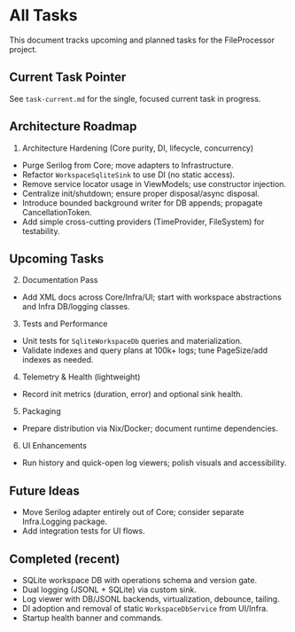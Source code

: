 # All Tasks

This document tracks upcoming and planned tasks for the FileProcessor project.

## Current Task Pointer
See `task-current.md` for the single, focused current task in progress.

## Architecture Roadmap

1) Architecture Hardening (Core purity, DI, lifecycle, concurrency)
- Purge Serilog from Core; move adapters to Infrastructure.
- Refactor `WorkspaceSqliteSink` to use DI (no static access).
- Remove service locator usage in ViewModels; use constructor injection.
- Centralize init/shutdown; ensure proper disposal/async disposal.
- Introduce bounded background writer for DB appends; propagate CancellationToken.
- Add simple cross-cutting providers (TimeProvider, FileSystem) for testability.

## Upcoming Tasks

2) Documentation Pass
- Add XML docs across Core/Infra/UI; start with workspace abstractions and Infra DB/logging classes.

3) Tests and Performance
- Unit tests for `SqliteWorkspaceDb` queries and materialization.
- Validate indexes and query plans at 100k+ logs; tune PageSize/add indexes as needed.

4) Telemetry & Health (lightweight)
- Record init metrics (duration, error) and optional sink health.

5) Packaging
- Prepare distribution via Nix/Docker; document runtime dependencies.

6) UI Enhancements
- Run history and quick-open log viewers; polish visuals and accessibility.

## Future Ideas
- Move Serilog adapter entirely out of Core; consider separate Infra.Logging package.
- Add integration tests for UI flows.

## Completed (recent)
- SQLite workspace DB with operations schema and version gate.
- Dual logging (JSONL + SQLite) via custom sink.
- Log viewer with DB/JSONL backends, virtualization, debounce, tailing.
- DI adoption and removal of static `WorkspaceDbService` from UI/Infra.
- Startup health banner and commands.
